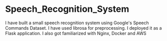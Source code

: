 # Speech_Recognition_System

I have built a small speech recognition system using Google's Speech Commands Dataset. I have used librosa for preprocessing.
I deployed it as a Flask application. I also got familiarized with Nginx, Docker and AWS
